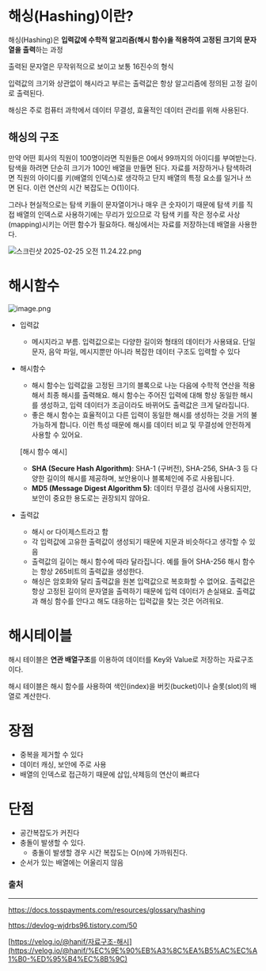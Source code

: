 # 해싱(**Hashing**)이란?

해싱(Hashing)은 **입력값에 수학적 알고리즘(해시 함수)을 적용하여 고정된 크기의 문자열을 출력**하는 과정

출력된 문자열은 무작위적으로 보이고 보통 16진수의 형식

입력값의 크기와 상관없이 해시라고 부르는 출력값은 항상 알고리즘에 정의된 고정 길이로 출력된다.

해싱은 주로 컴퓨터 과학에서 데이터 무결성, 효율적인 데이터 관리를 위해 사용된다.

## 해싱의 구조

만약 어떤 회사의 직원이 100명이라면 직원들은 0에서 99까지의 아이디를 부여받는다. 탐색을 하려면 단순히 크기가 100인 배열을 만들면 된다. 자료를 저장하거나 탐색하려면 직원의 아이디를 키(배열의 인덱스)로 생각하고 단지 배열의 특정 요소를 일거나 쓰면 된다. 이런 연산의 시간 복잡도는 O(1)이다.

그러나 현실적으로는 탐색 키들이 문자열이거나 매우 큰 숫자이기 때문에 탐색 키를 직접 배열의 인덱스로 사용하기에는 무리가 있으므로 각 탐색 키를 작은 정수로 사상(mapping)시키는 어떤 함수가 필요하다. 해싱에서는 자료를 저장하는데 배열을 사용한다.

![스크린샷 2025-02-25 오전 11.24.22.png](attachment:630c8167-449f-456c-b5e9-9abfe43f881d:스크린샷_2025-02-25_오전_11.24.22.png)

# 해시함수

![image.png](attachment:0cbfdc07-e249-4dfc-a1df-ed5daa90aa50:image.png)

- 입력값
    - 메시지라고 부름. 입력값으로는 다양한 길이와 형태의 데이터가 사용돼요. 단일 문자, 음악 파일, 메시지뿐만 아니라 복잡한 데이터 구조도 입력할 수 있다
    
- 해시함수
    - 해시 함수는 입력값을 고정된 크기의 블록으로 나눈 다음에 수학적 연산을 적용해서 최종 해시를 출력해요. 해시 함수는 주어진 입력에 대해 항상 동일한 해시를 생성하고, 입력 데이터가 조금이라도 바뀌어도 출력값은 크게 달라집니다.
    - 좋은 해시 함수는 효율적이고 다른 입력이 동일한 해시를 생성하는 것을 거의 불가능하게 합니다. 이런 특성 때문에 해시를 데이터 비교 및 무결성에 안전하게 사용할 수 있어요.
    
    [해시 함수 예시]
    
    - **SHA (Secure Hash Algorithm)**: SHA-1 (구버전), SHA-256, SHA-3 등 다양한 길이의 해시를 제공하며, 보안용이나 블록체인에 주로 사용됩니다.
    - **MD5 (Message Digest Algorithm 5)**: 데이터 무결성 검사에 사용되지만, 보안이 중요한 용도로는 권장되지 않아요.

- 출력값
    - 해시 or 다이제스트라고 함
    - 각 입력값에 고유한 출력값이 생성되기 때문에 지문과 비슷하다고 생각할 수 있음
    - 출력값의 길이는 해시 함수에 따라 달라집니다. 예를 들어 SHA-256 해시 함수는 항상 265비트의 출력값을 생성한다.
    - 해싱은 암호화와 달리 출력값을 원본 입력값으로 복호화할 수 없어요. 출력값은 항상 고정된 길이의 문자열을 출력하기 때문에 입력 데이터가 손실돼요. 출력값과 해싱 함수를 안다고 해도 대응하는 입력값을 찾는 것은 어려워요.
    

# 해시테이블

해시 테이블은 **연관 배열구조**를 이용하여 데이터를 Key와 Value로 저장하는 자료구조이다.

해시 테이블은 해시 함수를 사용하여 색인(index)을 버킷(bucket)이나 슬롯(slot)의 배열로 계산한다.

# 장점

- 중복을 제거할 수 있다
- 데이터 캐싱, 보안에 주로 사용
- 배열의 인덱스로 접근하기 때문에 삽입,삭제등의 연산이 빠르다

# 단점

- 공간복잡도가 커진다
- 충돌이 발생할 수 있다.
    - 충돌이 발생할 경우 시간 복잡도는 O(n)에 가까워진다.
- 순서가 있는 배열에는 어울리지 않음

### 출처

---

https://docs.tosspayments.com/resources/glossary/hashing

https://devlog-wjdrbs96.tistory.com/50

[https://velog.io/@hanif/자료구조-해시](https://velog.io/@hanif/%EC%9E%90%EB%A3%8C%EA%B5%AC%EC%A1%B0-%ED%95%B4%EC%8B%9C)